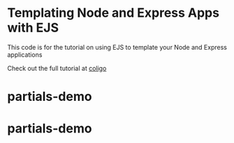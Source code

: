 # Templating Node and Express Apps with EJS

This code is for the tutorial on using EJS to template your Node and Express applications

Check out the full tutorial at [coligo](https://coligo.io/templating-node-and-express-apps-with-ejs/)
# partials-demo
# partials-demo
